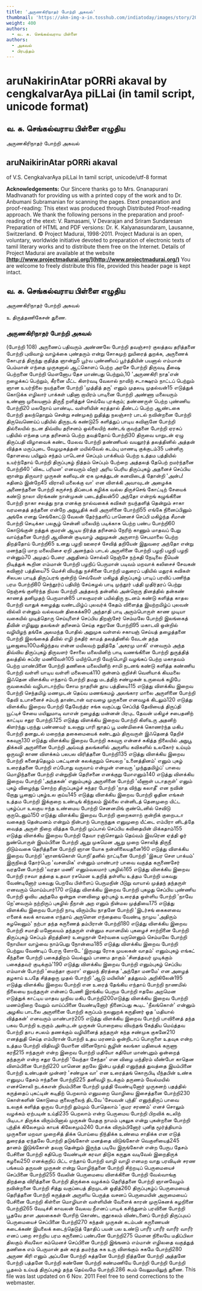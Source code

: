 ```yaml
---
title: 'அருணகிரிநாதர் போற்றி அகவல்'
thumbnail: 'https://akm-img-a-in.tosshub.com/indiatoday/images/story/201911/saffron-770x433.jpeg?NbdQ1v2j67d5MD8B8kZ1Vck7M6rseCRO'
weight: 400
authors:
  - வ. சு. செங்கல்வராய பிள்ளை
authors:
  - அகவல்
  - பிரபந்தம்
---
```


# aruNakirinAtar pORRi akaval by cengkalvarAya piLLai (in tamil script, unicode format)



## வ. சு. செங்கல்வராய பிள்ளை எழுதிய
அருணகிரிநாதர் போற்றி அகவல்

## aruNaikirinAtar pORRi akaval
of V.S. CengkalvarAya piLLai
In tamil script, unicode/utf-8 format

**Acknowledgements:**
Our Sincere thanks go to Mrs. Gnanapurani Madhvanath for providing us
with a printed copy of the work and to Dr. Anbumani Subramanian for scanning the pages.
Etext preparation and proof-reading: This etext was produced through Distributed Proof-reading approach.
We thank the following persons in the preparation and proof-reading of the etext:
V. Ramasami, V Devarajan and Sriram Sundaresan
Preparation of HTML and PDF versions: Dr. K. Kalyanasundaram, Lausanne, Switzerland.
© Project Madurai, 1998-2011.
Project Madurai is an open, voluntary, worldwide initiative devoted to preparation
of electronic texts of tamil literary works and to distribute them free on the Internet.
Details of Project Madurai are available at the website
**[http://www.projectmadurai.org/](http://www.projectmadurai.org/)**
You are welcome to freely distribute this file, provided this header page is kept intact.

## வ. சு. செங்கல்வராய பிள்ளை எழுதிய
அருணகிரிநாதர் போற்றி அகவல்

உ
திருத்தணிகேசன் துணை.

### அருணகிரிநாதர் போற்றி அகவல்

(போற்றி 108)
அருணைப் பதிவரும் அண்ணலே போற்றி
தவஞ்சார் குலத்தவ தரித்தனை போற்றி
புவிவாழ் வாழ்க்கை புண்தரும் என்று
சோகமுற் றுயிரைத் துறக்க, அருணைக்
கோபுரத் திருந்து குதித்த ஞான்று5 பூர்வ புண்ணியப் பூர்த்தியின் பயனால்
எம்மான் பெம்மான் எந்தை முருகனால்
ஆட்கொளப் பெற்ற அரசே போற்றி
திருவடி தீஷை பெற்றனை போற்றி
மௌனோப தேச மாண்பது பெற்றும்,10 'அருணகிரி நாத'என் றழைக்கப் பெற்றும்,
கீரனை மீட்ட கிளர்வடி வேலால்
நாவிற் சடாக்ஷரம் நாட்டப் பெற்றும்
ஞான உயர்நிலை நயந்தனை போற்றி
'முத்தித் தரு' எனும் முதலடி முதல்வன்15 எடுத்துக் கொடுக்க எழிலார் பாக்கள்
பதினா றாயிரம் பாடினை போற்றி
அண்ணா மலையரும் உண்ணா முலையளும்
திருநீ றளித்துச் செவ்வே புரக்கும்;
தண்ணருள் பெற்ற புண்ணிய போற்றி20 மலநோய் மாண்டிட வள்ளியின் கரத்தால்
தீண்டப் பெற்ற ஆண்டகை போற்றி
தலந்தொறும் சென்று சண்முகற் றுதித்து
நலஞ்சார் பாடல் நவின்றனை போற்றி
திருவெணெய்ப் பதியில் திருநடங் கண்டு25 களித்துப் பாடிய கவிஞனே போற்றி
தில்லையில் நடன திவ்விய தரிசனம்
ஒல்லையிற் கண்டங் குவந்தனை போற்றி
ஏரகப் பதியில் எந்தை பாத
தரிசனம் பெற்ற தவத்தோய் போற்றி30 திருவை யாறுடன் ஏழு திருப்பதி
விழாவைக் கண்ட மேலவ போற்றி
தண்ணியல் வயலூர்த் தலத்தினில் அத்தன்
வித்தக மருப்புடை வேழமுகத்தன்
மயில்வேல் கடம்பு மாணடி குக்குடம்35 பன்னிரு தோளவை பயிலும் சந்தம்
பாடெனச் செப்பும் பாக்கியம் பெற்ற
உத்தம பத்தியில் உயர்ந்தோய் போற்றி
திருப்புகழ் நித்தம் செப்பும் பேற்றை
அத்தலத் தேபெற் றமர்ந்தனை போற்றி40 'விகட பரிமள' எனவரும் வீறார்
அரிய பெரிய திருப்புகழ் அதனைச்
செப்பிய ஞான்று திருவார் முருகன்
கனிவுடன் ஏக முகத்துடன் கனவிடைத்
தோன்றி 'அன்ப! சுதினம் இன்றே45 விராலி மலைக்கு வா' என விளக்கி
அவாவுடன் அழைக்க அணைந்தனை போற்றி
கருச்சந் திப்பைக் கழிக்க வல்ல
திருச்செங் கோட்டிற் சேயைக் கண்டு
நாலா யிரங்கண் நான்முகன் படைத்திலன்50 அந்தோ என்றங் கழுங்கினை போற்றி
நாகா சலத்து நாத எனக்கு
நால்வகைக் கவிகள் நயந்தளித் தென்றும்
சாகா வரமதைத் தந்தனை என்றே
அநுபூதிக் கவி அருளினை போற்றி55 எங்கே நினைப்பினும் அங்கே எனது
செங்கோட்டு வேலன் தேர்ந்தளிப் பானெனச்
செப்பி மகிழ்ந்த சீமான் போற்றி
செடிக்கா பலசூழ் சென்னி மலையிற்
படிக்காசு பெற்ற பண்ப போற்றி60 கொடுங்குன் றத்துக் குமரன் ஆடிய
நிர்த்த தரிசனம் நேரிற் காணும்
மாதவப் பேறு வாய்ந்தனை போற்றி
ஆவினன் குடிவாழ் அறுமுகன் அருளாற்
செபமாலை பெற்ற திறத்தோய் போற்றி65 உனது பழநி ஊரைச் சேவித்
தறியேன் இதுவரை அந்தோ என்று
மனந்தடு மாற மலைமிசை ஏறி
அனந்தம் பாடல் அருளினை போற்றி
பழநி பழநி பழநி என்னும்70 அமுதப் பேரை அநுதினம் சொல்லி
நெஞ்சே நற்கதி நேடிலை நீயென்
றிடித்துக் கூறின எம்மான் போற்றி
பழநிப் பெருமான் படிவம் மறவாக்
கலிசைச் சேவகன் கவினார் பத்தியை75 மெச்சி வியந்து நச்சினை போற்றி
மதுரைப் பதியில் மதுரக் கவிகள்
சிலபல பாடித் திருப்பரங் குன்றிற்
செவ்வேள் மகிழத் திருப்புகழ் பாடிப்
பரவிப் பணிந்த பரம போற்றி80 செந்தூர்ப் பதியிற் சேய்கழல் பாடி
முந்தூர் பத்தி முதிர்தரப் பெற்று
நெஞ்சங் குளிர்ந்த நிமல போற்றி
அத்தலந் தன்னில் அன்றொரு தினத்தில்
தன்கண் காணத் தனிமுதற் பெருமான்85 பாலகுமரன் பயில்திரு நடனம்
கண்டு களித்த காதல போற்றி
வாதுக் கழைத்து வண்டமிழ்ப் புலவர்க்
கேதம் விளைத்த இயற்றமிழ்ப் புலவன்
வில்லி என்னும் வல்லவன் திகைக்க90 அந்தாதி பாடி அரும்பொருள் காண
முடியா வகையில் முடித்தொரு செய்யுளைச்
செப்பிய திறஞ்சேர் செம்மலே போற்றி
இலங்கைத் தீவின் எழிலுறு தலங்கள்
தரிசனம் செய்த சதுரனே போற்றி95 மகாடவி ஒன்றில் வழியிழந் தங்கே
அலமந்த போதில் அறுமுக வள்ளல்
சகாயஞ் செய்யத் தழைத்தனை போற்றி
இலங்கைத் தீவில் எழி ற்கதிர் காமத்
தலத்தினில் வேடன் தந்த பூஜையை100மகிழ்ந்தவ என்ன மயிலவற் றுதித்தே
'அகரமு மாகி' எனவரும் அந்த
திவ்விய திருப்புகழ் திருவளர் சோலை
மலையினிற் பாடி வணங்கினை போற்றி
துருத்தித் தலத்தில் சுப்பிர மணிவேள்105 மயிற்பொறி வேற்பொழி வழங்கப் பெற்ற
மகாதவம் பெற்ற மாண்பினை போற்றி
தணிகை மலையினிற் சாமி நடனங்
கண்டு களித்த கண்ணிய போற்றி
வள்ளி யாடிய வள்ளி மலையைக்110 குன்னம் குறிச்சி வெளியாக் கியமலை
இஃதென விளக்கிய எந்தாய் போற்றி
தமது மடத்திற் சண்முகன் உருவைக்
கழிபே ருவகையில் வழிபாடாற்றிய
சோம நாதரின் தூய பத்தியை115 எடுத்து விளக்கிய இறைவ போற்றி
செந்தமிழ் மணமுடன் தெய்வ மணங்கமழ்
அலங்கார மாலை அருளினை போற்றி
தேவி உபாசனைச் சம்பந் தாண்டான்
வரவழை முருகனை எனவழக் கிடலும்120 எடுத்து விளக்கிய இறைவ போற்றி தேவேந்த்ர சங்க வகுப்பது செப்பித்
தேவியைத் திருப்தி யூட்டிச் சேயை
மயிலுமாடி வாஎன் றழைத்து
மன்னன் பிரபுட தேவன் மகிழச்
சபைதனிற் காட்டிய சதுர போற்றி.125 எடுத்து விளக்கிய இறைவ போற்றி கிளிஉரு அதனிற் கிளர்ந்து பறந்து
பண்ணவர் உலகுறு பாரி ஜாதப் பூ
மண்மிசைக் கொணர்ந்த மகிப போற்றி
தனதுடல் மறைந்த தகைமையைக் கண்டதும்
திருவருள் இஃதெனத் தேறிச் சுகவுரு130 எடுத்து விளக்கிய இறைவ போற்றி சுகவுரு என்னச் சுகித்த நிலையில்
அநுபூ திக்கவி அருளினை போற்றி
அவ்வத் தலங்களில் அருளிய கவிகளில்
உலகோர் உய்யும் ஒருவழி காண
விளக்கம் பலபல விரித்தனை போற்றி135 எடுத்து விளக்கிய இறைவ போற்றி கனைத்தெழும் பகட்டினன் கலக்குறும் செயலற
'உனைத்தினம்' எனும் புகழ் உரைத்தனை போற்றி
எப்போது வருவாய் என்முன் எனவரு
'முந்துதமிழ்ப்' பாவை மொழிந்தனை போற்றி
என்றுநின் தெரிசனை எனக்குறு மோஎனும்140 எடுத்து விளக்கிய இறைவ போற்றி 'அந்தகன்' எனும்புகழ் அருளினை போற்றி
'வீணாள் படாதருள்' எனும் புகழ் விழைந்து
சொற்ற திருப்புகழ்ச் சுந்தர போற்றி
'நாத விந்து கலாதீ' என நவின்
றோது பூஜைப் புகழ்உல குய்ய145 எடுத்து விளக்கிய இறைவ போற்றி ஓதின எங்கள் உத்தம போற்றி
இக்குறை உண்டிங் கிந்நலம் இல்லை
என்னிடத் தெனமுறை யிட்ட புகழ்ப்பா
உலகுய ஈந்த உண்மைய போற்றி
செனனமிங் குண்டெனில் செவிடு குருடெனும்150 எடுத்து விளக்கிய இறைவ போற்றி குறைகளாற் குன்றிக் குறைபடா வகைதந்
தென்மனம் என்றும் நின்பாற் பொருந்துக
எனுமுறை யீட்டை எம்பிரா னிடத்தே
வைத்த அருள் நிறை வித்தக போற்றி
முப்பால் செப்பிய கவிதையின் மிக்கதாம்155 எடுத்து விளக்கிய இறைவ போற்றி தேவா ரஞ்சொலும் தெய்வம் இவரென
ஏத்தி ஓர் நுண்பொருள் இயம்பினை போற்றி
ஆறு முகமென ஆறு முறை சொலித்
திருநீ றிடும்வகை தெரித்தனை போற்றி
ஞான யோக நன்னிலையதனை160 எடுத்து விளக்கிய இறைவ போற்றி 'ஞானங்கொள் பொறி'தனில் நாட்டினை போற்றி
'இகபர சௌ பாக்யம்' இருநிலத் தோர்பெற
'வசனமிக' என்னும் மாண்பார் பாவை
வகுத்த கருணைசேர் வரதனே போற்றி
'வரதா மணி' எனும்வலமார் புகழில்165 எடுத்து விளக்கிய இறைவ போற்றி ரசவா தத்தை உதவா ரசமென
உதறித் தள்ளிய உத்தம போற்றி
மகவது வேண்டினோர் மகவது பெறவே
பிள்ளைப் பெருமநின் பீடுறு வாயால்
முத்தந் தந்தருள் எனவரும் மொய்ம்பார்170 எடுத்து விளக்கிய இறைவ போற்றி புகழது செப்பிய புண்ணிய போற்றி
ஓவிய அந்தமே ஒன்றுக எனவிழை
ஓர்புகழ் உரைத்த ஒள்ளிய போற்றி
'நாவே றெ'னவரும் நற்றிருப் புகழில்
நீநான் அற எனும் நின்மல முத்தியை175 எடுத்து விளக்கிய இறைவ போற்றி நாடி விரும்பிய நாதனே போற்றி
'இடர்சங் கைகளவை எனைக் கலக் காவகை
எந்தாய் அருளென எந்தையை வேண்டி
நாமுய 'அதிரும் கழலெனும்' நற்பா
தந்த கருணைத் தம்பிரான் போற்றி180 எடுத்து விளக்கிய இறைவ போற்றி சமாதி மனோலயம் தந்தருள் என்னும
சமானமில் புகழைச் சாற்றினை போற்றி
திருப்புகழ் செப்பும் திறத்தினர் உழைநான்
சேர்வகை யருளெனும் செம்மலே போற்றி
நோயிலா வாழ்வை நாம்பெறு நோன்மை185 எடுத்து விளக்கிய இறைவ போற்றி பெற்றுய வேண்டிப் பேரரு ளோடே
'இருமலு ரோக முயலகன் வாதம்'
எனும்புகழ் எங்கட் கீந்தனை போற்றி
பகைத்திறம் வெல்லும் பாணம தாகும்
'சினத்தவர் முடிக்கும் பகைத்தவர் குடிக்கும்'190 எடுத்து விளக்கிய இறைவ போற்றி எனும்புகழ் செப்பிய எம்மான் போற்றி
'மைந்தா குமரா' எனுமந் திரத்தை
'அந்தோ மனமே' என அழைத் தழகாய்
உபதே சித்தஒரு முதல் போற்றி
'ஆடு மயிலின்' தத்துவம் அறிகிலேன்195 எடுத்து விளக்கிய இறைவ போற்றி என உரைத் தேங்கிய எந்தாய் போற்றி
நாணமில் நிலையை நயந்தருள் என்னப்
பேணி இரங்கிய பெரும போற்றி
ஈதலே அறமென எடுத்துக் காட்டிய
மாதவ முநிவ மகிப போற்றி200எடுத்து விளக்கிய இறைவ போற்றி மணம்நிறை வேறும் வாய்ப்பினை வேண்டினோர்
நினைப்பது கூடிட 'நீலங்கொள்' என்னும்
அழகிய பாடலை அருளினை போற்றி
கருப்பம் நலனுறக் கருதினர் ஓத
'மதியால் வித்தகன்' எனவரும் மாண்பார்205 எடுத்து விளக்கிய இறைவ போற்றி பாவினைத் தந்த பகவ போற்றி
உருகும் அன்புடன் முருகன் பொறையை
வியந்தங் கேத்திய மெய்த்தவ போற்றி
தாப சபலம் தணக்கும் வழியினைத்
தந்தருள் கந்த சண்முக குகனே210 எனத்துதி செய்த எம்பிரான் போற்றி
உதய மரணம் ஒன்றிடாப் பொருளை
உதவுக என்ற உத்தம போற்றி
விதிவழி யேஎனை வினைநோய் சூழின்
கலங்கா மதியைக் கருணா கரநீ215 ஈந்தருள் என்ற இறைவ போற்றி
மதியோ கதியோ மாண்புறும் ஒன்றைத்
தந்தருள் என்ற சதுர போற்றி
'வேந்தா சேந்தா' என விழை மந்திரம்
வீண்போ காதென விளம்பினை போற்றி220 யானென தறலே இன்ப முத்தி
எனுந்தத் துவத்தை இயம்பினை போற்றி
உண்பதன் முன்னர் 'சண்முக வா' என
உரைத்தங் கொருபிடி யீந்தபின் உண்க
எனுமுப தேசம் ஈந்தனை போற்றி225 தனிவழி நடக்கும் தருணம் வேல்மயில்
எனச்சொலி நடக்கஎன் றியம்பினை போற்றி
முத்தி வேண்டினோர் முருகனற் பதத்தில்
கருத்தைப் புகட்டின் கடிதிற் பெறலாம்
எனுமறை மொழியை இசைத்தனை போற்றி230 கொள்களின் கொடுமை குலைகுலைந் திடவே
'சேயவன் புந்தி' எனுந்திருப் பாவை
உலகுக் களித்த ஒருவ போற்றி
தும்மும் போதெலாம் 'குமர சரணம்'
எனச் சொலும் வழக்கம் ஏற்படின் உய்தி235 பெறலாம் என்ற பெருமைய போற்றி
பிறவிக் கடலிற் பிடிபடா திருக்க
விரும்பினால் முருகன் மேதகு நாமம்
புகலுக என்று புகன்றனை போற்றி
புந்திக் கிலேசமும் காயக் கிலேசமும்240 போக்க விரும்பினோர் புனித மூர்த்தியாம்
முருகனை மறவா முறைசித் திக்க
பொய்யை நிந்திக்க உண்மை சாதிக்க
என எடுத் துரைத்த ஏந்தலே போற்றி
தடுங்கோள் மனத்தை விடுங்கோள் வெகுளியைத்245 தானம் இடுங்கோள் தவறா தென்றும்
இருந்த படியே இருங்கோள் என்ற
பேருப தேசம் பேசினை போற்றி
கதிபெற வேண்டின் கரவா திடுக
கருதுக வடிவேல் இறைதிருக் கழலை250 எனக்குறிப் பிட்ட எந்தாய் போற்றி
வாழி வாழி எனமற வாது
பரவிடின் சரண பங்கயம் தருவன்
முருகன் என்று மொழிந்தனை போற்றி
சிற்றடிப் பெருமையைச் செப்பினை போற்றி255 வேலின் பெருமையை விளக்கினை போற்றி
வேல்வாங்கு திறத்தை விரித்தனை போற்றி
திருக்கை வழக்கம் தெரித்தனை போற்றி
ஞானவேழம் நவின்றனை போற்றி
சித்து வகுப்பைத் திறமுடன் ஓதித்260 திருப்புகழ்ப் பெருமையைத் தெரித்தனை போற்றி
கருத்தன் அருளிய பெருத்த வசனப்
பெருமையின் அருமையைப் பேசினை போற்றி
கிள்ளை மொழியாள் வள்ளியின் வேளைக்
காரன் முருகெனக் கழறினை போற்றி265 வேடிச்சி காவலன் வேலவ நீஎனப்
பாடிக் கசிந்துளம் பரவினை போற்றி
பூதவே தாள அலகைகள் போரிற்
கொண்ட குதூகலம் விண்டனைப் போற்றி
திருப்புயப் பெருமையைச் செப்பினை போற்றி270 கந்தன் முருகன் கடம்பன் கருணையன்
கடைக்கண் இயலைக் கடைந்தெடுத் தோதிப்
பயன் பல உண்டு பாரீர் பாரீர்
வாரீர் வாரீர் எனப் பறை சாற்றிய
பரம கருணைப் பண்பனே போற்றி275 மௌன நிலையே மதிப்பிலா திலகும்
சிவலோ கம்மெனச் செப்பினை போற்றி
இங்ஙனம் எம்மான் எழிலதை வகுத்துத்
தணிகை எம் பெருமான் தன் கரத் தமர்ந்த
சுக உரு விளங்கும் சுகமே போற்றி280 அருண கிரி எனும் அப்பனே போற்றி
சுத்தனே போற்றி நித்தனே போற்றி
அத்தனே போற்றி பத்தனே போற்றி
கண்ணே போற்றி கண்மணியே போற்றி
போற்றி போற்றி பூதலம் உய்யத்
திருப்புகழ் தந்த தெய்வமே போற்றி.286
சுபம்
வேலுமயிலுந் துணை.
This file was last updated on 6 Nov. 2011
Feel free to send corrections to the webmaster.